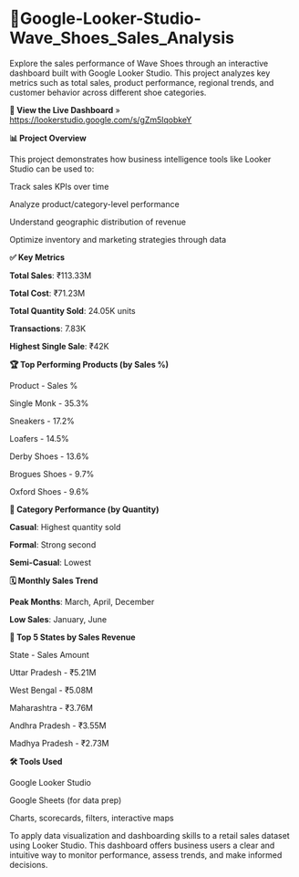 # 👟Google-Looker-Studio-Wave_Shoes_Sales_Analysis

Explore the sales performance of Wave Shoes through an interactive dashboard built with Google Looker Studio. This project analyzes key metrics such as total sales, product performance, regional trends, and customer behavior across different shoe categories.

**🔗 View the Live Dashboard** » https://lookerstudio.google.com/s/gZm5lqobkeY


**📊 Project Overview**

This project demonstrates how business intelligence tools like Looker Studio can be used to:

Track sales KPIs over time

Analyze product/category-level performance

Understand geographic distribution of revenue

Optimize inventory and marketing strategies through data

**✅ Key Metrics**

**Total Sales**: ₹113.33M

**Total Cost**: ₹71.23M

**Total Quantity Sold**: 24.05K units

**Transactions**: 7.83K

**Highest Single Sale**: ₹42K

**🏆 Top Performing Products (by Sales %)**

Product                      -   	Sales %

Single Monk	             -         35.3%

Sneakers             -            	17.2%

Loafers	                  -        14.5%
     
Derby Shoes               -      	13.6%

Brogues Shoes             -       	9.7%

Oxford Shoes	           -         9.6%

**🧾 Category Performance (by Quantity)**

**Casual**: Highest quantity sold

**Formal**: Strong second

**Semi-Casual**: Lowest

**🗓️ Monthly Sales Trend**

**Peak Months**: March, April, December

**Low Sales**: January, June

**📍 Top 5 States by Sales Revenue**

State	             -                 Sales Amount

Uttar Pradesh           -            	₹5.21M

West Bengal            -              	₹5.08M

Maharashtra            -              	₹3.76M

Andhra Pradesh          -            	₹3.55M
   
Madhya Pradesh	          -            ₹2.73M

**🛠 Tools Used**

Google Looker Studio

Google Sheets (for data prep)

Charts, scorecards, filters, interactive maps



To apply data visualization and dashboarding skills to a retail sales dataset using Looker Studio. This dashboard offers business users a clear and intuitive way to monitor performance, assess trends, and make informed decisions.
